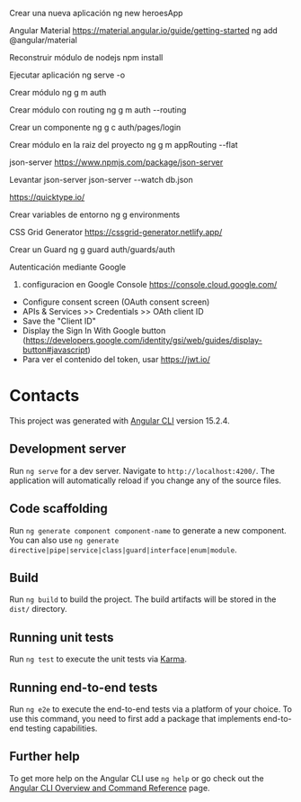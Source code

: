 Crear una nueva aplicación
ng new heroesApp

Angular Material
https://material.angular.io/guide/getting-started
ng add @angular/material

Reconstruir módulo de nodejs
npm install

Ejecutar aplicación
ng serve -o

Crear módulo
ng g m auth

Crear módulo con routing
ng g m auth --routing

Crear un componente
ng g c auth/pages/login

Crear módulo en la raiz del proyecto
ng g m appRouting --flat

json-server
https://www.npmjs.com/package/json-server

Levantar json-server
json-server --watch db.json

https://quicktype.io/

Crear variables de entorno
ng g environments

CSS Grid Generator
https://cssgrid-generator.netlify.app/

Crear un Guard
ng g guard auth/guards/auth

Autenticación mediante Google

1. configuracion en Google Console
   https://console.cloud.google.com/

- Configure consent screen (OAuth consent screen)
- APIs & Services >> Credentials >> OAth client ID
- Save the "Client ID"
- Display the Sign In With Google button (https://developers.google.com/identity/gsi/web/guides/display-button#javascript)
- Para ver el contenido del token, usar https://jwt.io/







# Contacts

This project was generated with [Angular CLI](https://github.com/angular/angular-cli) version 15.2.4.

## Development server

Run `ng serve` for a dev server. Navigate to `http://localhost:4200/`. The application will automatically reload if you change any of the source files.

## Code scaffolding

Run `ng generate component component-name` to generate a new component. You can also use `ng generate directive|pipe|service|class|guard|interface|enum|module`.

## Build

Run `ng build` to build the project. The build artifacts will be stored in the `dist/` directory.

## Running unit tests

Run `ng test` to execute the unit tests via [Karma](https://karma-runner.github.io).

## Running end-to-end tests

Run `ng e2e` to execute the end-to-end tests via a platform of your choice. To use this command, you need to first add a package that implements end-to-end testing capabilities.

## Further help

To get more help on the Angular CLI use `ng help` or go check out the [Angular CLI Overview and Command Reference](https://angular.io/cli) page.

